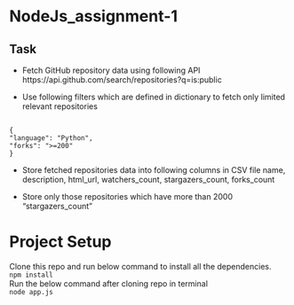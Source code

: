 # NodeJs_assignment-1
<h2>Task</h2>
<ul><li>Fetch GitHub repository data using following API
https://api.github.com/search/repositories?q=is:public</li></ul>
<ul><li>Use following filters which are defined in dictionary to fetch only limited relevant
repositories</li></ul>
<code>
{
"language": "Python",
"forks": ">=200"
}
</code>
<ul><li>Store fetched repositories data into following columns in CSV file
name, description, html_url, watchers_count, stargazers_count, forks_count</li></ul>
<ul><li>Store only those repositories which have more than 2000 “stargazers_count”</li></ul>

# Project Setup
Clone this repo and run below command to install all the dependencies.<br>
<code>npm install</code><br>
Run the below command after cloning repo in terminal<br>
<code>node app.js</code>
